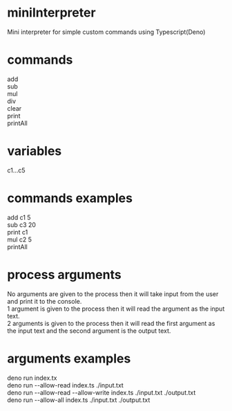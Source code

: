 # miniInterpreter
Mini interpreter for simple custom commands using Typescript(Deno)

# commands
add<br>
sub<br>
mul<br>
div<br>
clear<br>
print<br>
printAll<br>

# variables
c1...c5
# commands examples
add c1 5<br>
sub c3 20<br>
print c1<br>
mul c2 5<br>
printAll

# process arguments
No arguments are given to the process then it will take input from the user and print it to the console.<br>
1 argument is given to the process then it will read the argument as the input text.<br>
2 arguments is given to the process then it will read the first argument as the input text and the second argument is the output text.

# arguments examples
deno run index.tx<br>
deno run --allow-read index.ts ./input.txt<br>
deno run --allow-read --allow-write index.ts ./input.txt ./output.txt<br>
deno run --allow-all index.ts ./input.txt ./output.txt  
